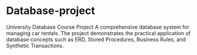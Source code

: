 # Database-project
University Database Course Project A comprehensive database system for managing car rentals. The project demonstrates the practical application of database concepts such as ERD, Stored Procedures, Business Rules, and Synthetic Transactions.
